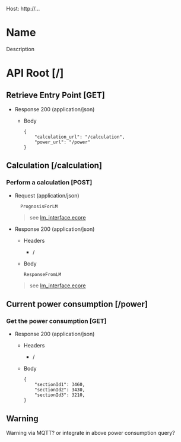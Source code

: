 Host: http://...

# Name

Description

# API Root [/]

## Retrieve Entry Point [GET]

+ Response 200 (application/json)
  + Body

        {
            "calculation_url": "/calculation",
            "power_url": "/power"
        }


## Calculation [/calculation]

### Perform a calculation [POST]

+ Request (application/json)

        PrognosisForLM

  > see [lm_interface.ecore](lm_interface/lm_interface.ecore)

+ Response 200 (application/json)
  + Headers
    + /
  + Body

        ResponseFromLM

  > see [lm_interface.ecore](lm_interface/lm_interface.ecore)

## Current power consumption [/power]

### Get the power consumption [GET]

+ Response 200 (application/json)
  + Headers
    +  /
  + Body

        {
            "sectionId1": 3460,
            "sectionId2": 3430,
            "sectionId3": 3210,
        }


## Warning

Warning via MQTT?
or integrate in above power consumption query?
